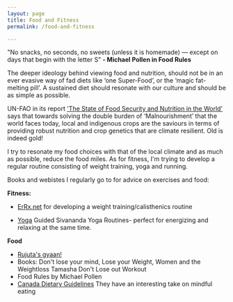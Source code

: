 ```yaml
---
layout: page
title: Food and Fitness
permalink: /food-and-fitness

---
```

"No snacks, no seconds, no sweets (unless it is homemade) — except on days that begin with the letter S” 
**- Michael Pollen in Food Rules**

The deeper ideology behind viewing food and nutrition, should not be in an ever evasive way of fad diets like ‘one Super-Food’, or the ‘magic fat-melting pill’. A sustained diet should resonate with our culture and should be as simple as possible. 

UN-FAO in its report ['The State of Food Security and Nutrition in the World'](https://www.wfp.org/publications/2018-state-food-security-and-nutrition-world-sofi-report) says that towards solving the double burden of ‘Malnourishment’ that the world faces today, local and indigenous crops are the saviours in terms of providing robust nutrition and crop genetics that are climate resilient. Old is indeed gold!

I try to resonate my food choices with that of the local climate and as much as possible, reduce the food miles. 
As for fitness, I'm trying to develop a regular routine consisting of weight training, yoga and running. 

Books and webistes I regularly go to for advice on exercises and food:

**Fitness:** 
* [ErRx.net]([https://exrx.net/WeightTraining) for developing a weight training/calisthenics routine

* [Yoga](https://www.youtube.com/channel/UCn_k3SNgp0_clbdoR4boTgA) Guided Sivananda Yoga Routines- perfect for energizing and relaxing at the same time. 

**Food**
* [Rujuta's gyaan! ](https://www.youtube.com/user/TheRujutadiwekar) 
* Books: Don't lose your mind, Lose your Weight, Women and the Weightloss Tamasha Don't Lose out Workout
* Food Rules by Michael Pollen
* [Canada Dietary Guidelines](https://food-guide.canada.ca/en/guidelines/) They have an interesting take on mindful eating